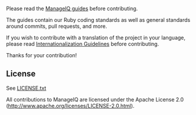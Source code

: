 Please read the [ManageIQ guides](http://github.com/ManageIQ/guides) before contributing.

The guides contain our Ruby coding standards as well as general standards around commits, pull requests, and more.

If you wish to contribute with a translation of the project in your language, please read [Internationalization Guidelines](https://manageiq.org/documentation/development/i18n) before contributing.

Thanks for your contribution!

## License

See [LICENSE.txt](LICENSE.txt)

All contributions to ManageIQ are licensed under the Apache
License 2.0 (http://www.apache.org/licenses/LICENSE-2.0.html).
